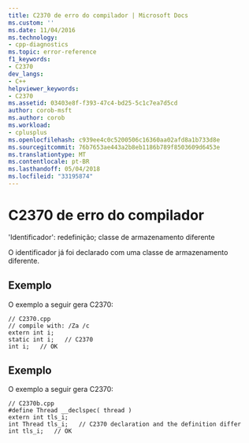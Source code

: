 ```yaml
---
title: C2370 de erro do compilador | Microsoft Docs
ms.custom: ''
ms.date: 11/04/2016
ms.technology:
- cpp-diagnostics
ms.topic: error-reference
f1_keywords:
- C2370
dev_langs:
- C++
helpviewer_keywords:
- C2370
ms.assetid: 03403e8f-f393-47c4-bd25-5c1c7ea7d5cd
author: corob-msft
ms.author: corob
ms.workload:
- cplusplus
ms.openlocfilehash: c939ee4c0c5200506c16360aa02afd8a1b733d8e
ms.sourcegitcommit: 76b7653ae443a2b8eb1186b789f8503609d6453e
ms.translationtype: MT
ms.contentlocale: pt-BR
ms.lasthandoff: 05/04/2018
ms.locfileid: "33195874"
---
```

# <a name="compiler-error-c2370"></a>C2370 de erro do compilador
'Identificador': redefinição; classe de armazenamento diferente  
  
 O identificador já foi declarado com uma classe de armazenamento diferente.  
  
## <a name="example"></a>Exemplo  
 O exemplo a seguir gera C2370:  
  
```  
// C2370.cpp  
// compile with: /Za /c  
extern int i;  
static int i;   // C2370  
int i;   // OK  
```  
  
## <a name="example"></a>Exemplo  
 O exemplo a seguir gera C2370:  
  
```  
// C2370b.cpp  
#define Thread __declspec( thread )  
extern int tls_i;  
int Thread tls_i;   // C2370 declaration and the definition differ  
int tls_i;   // OK  
```